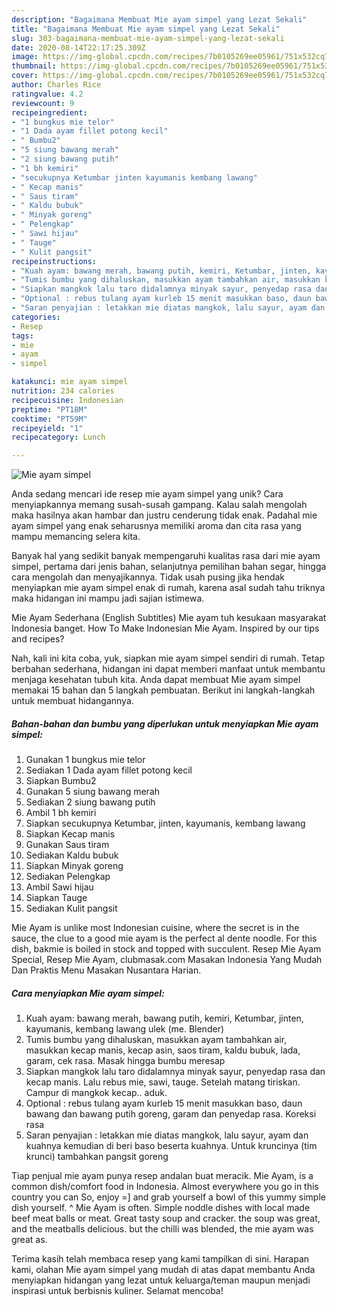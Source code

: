 ```yaml
---
description: "Bagaimana Membuat Mie ayam simpel yang Lezat Sekali"
title: "Bagaimana Membuat Mie ayam simpel yang Lezat Sekali"
slug: 303-bagaimana-membuat-mie-ayam-simpel-yang-lezat-sekali
date: 2020-08-14T22:17:25.309Z
image: https://img-global.cpcdn.com/recipes/7b0105269ee05961/751x532cq70/mie-ayam-simpel-foto-resep-utama.jpg
thumbnail: https://img-global.cpcdn.com/recipes/7b0105269ee05961/751x532cq70/mie-ayam-simpel-foto-resep-utama.jpg
cover: https://img-global.cpcdn.com/recipes/7b0105269ee05961/751x532cq70/mie-ayam-simpel-foto-resep-utama.jpg
author: Charles Rice
ratingvalue: 4.2
reviewcount: 9
recipeingredient:
- "1 bungkus mie telor"
- "1 Dada ayam fillet potong kecil"
- " Bumbu2"
- "5 siung bawang merah"
- "2 siung bawang putih"
- "1 bh kemiri"
- "secukupnya Ketumbar jinten kayumanis kembang lawang"
- " Kecap manis"
- " Saus tiram"
- " Kaldu bubuk"
- " Minyak goreng"
- " Pelengkap"
- " Sawi hijau"
- " Tauge"
- " Kulit pangsit"
recipeinstructions:
- "Kuah ayam: bawang merah, bawang putih, kemiri, Ketumbar, jinten, kayumanis, kembang lawang ulek (me. Blender)"
- "Tumis bumbu yang dihaluskan, masukkan ayam tambahkan air, masukkan kecap manis, kecap asin, saos tiram, kaldu bubuk, lada, garam, cek rasa. Masak hingga bumbu meresap"
- "Siapkan mangkok lalu taro didalamnya minyak sayur, penyedap rasa dan kecap manis. Lalu rebus mie, sawi, tauge. Setelah matang tiriskan. Campur di mangkok kecap.. aduk."
- "Optional : rebus tulang ayam kurleb 15 menit masukkan baso, daun bawang dan bawang putih goreng, garam dan penyedap rasa. Koreksi rasa"
- "Saran penyajian : letakkan mie diatas mangkok, lalu sayur, ayam dan kuahnya kemudian di beri baso beserta kuahnya. Untuk kruncinya (tim krunci) tambahkan pangsit goreng"
categories:
- Resep
tags:
- mie
- ayam
- simpel

katakunci: mie ayam simpel 
nutrition: 234 calories
recipecuisine: Indonesian
preptime: "PT18M"
cooktime: "PT59M"
recipeyield: "1"
recipecategory: Lunch

---
```



![Mie ayam simpel](https://img-global.cpcdn.com/recipes/7b0105269ee05961/751x532cq70/mie-ayam-simpel-foto-resep-utama.jpg)

Anda sedang mencari ide resep mie ayam simpel yang unik? Cara menyiapkannya memang susah-susah gampang. Kalau salah mengolah maka hasilnya akan hambar dan justru cenderung tidak enak. Padahal mie ayam simpel yang enak seharusnya memiliki aroma dan cita rasa yang mampu memancing selera kita.

Banyak hal yang sedikit banyak mempengaruhi kualitas rasa dari mie ayam simpel, pertama dari jenis bahan, selanjutnya pemilihan bahan segar, hingga cara mengolah dan menyajikannya. Tidak usah pusing jika hendak menyiapkan mie ayam simpel enak di rumah, karena asal sudah tahu triknya maka hidangan ini mampu jadi sajian istimewa.

Mie Ayam Sederhana (English Subtitles) Mie ayam tuh kesukaan masyarakat Indonesia banget. How To Make Indonesian Mie Ayam. Inspired by our tips and recipes?


Nah, kali ini kita coba, yuk, siapkan mie ayam simpel sendiri di rumah. Tetap berbahan sederhana, hidangan ini dapat memberi manfaat untuk membantu menjaga kesehatan tubuh kita. Anda dapat membuat Mie ayam simpel memakai 15 bahan dan 5 langkah pembuatan. Berikut ini langkah-langkah untuk membuat hidangannya.

<!--inarticleads1-->

##### Bahan-bahan dan bumbu yang diperlukan untuk menyiapkan Mie ayam simpel:

1. Gunakan 1 bungkus mie telor
1. Sediakan 1 Dada ayam fillet potong kecil
1. Siapkan  Bumbu2
1. Gunakan 5 siung bawang merah
1. Sediakan 2 siung bawang putih
1. Ambil 1 bh kemiri
1. Siapkan secukupnya Ketumbar, jinten, kayumanis, kembang lawang
1. Siapkan  Kecap manis
1. Gunakan  Saus tiram
1. Sediakan  Kaldu bubuk
1. Siapkan  Minyak goreng
1. Sediakan  Pelengkap
1. Ambil  Sawi hijau
1. Siapkan  Tauge
1. Sediakan  Kulit pangsit


Mie Ayam is unlike most Indonesian cuisine, where the secret is in the sauce, the clue to a good mie ayam is the perfect al dente noodle. For this dish, bakmie is boiled in stock and topped with succulent. Resep Mie Ayam Special, Resep Mie Ayam, clubmasak.com Masakan Indonesia Yang Mudah Dan Praktis Menu Masakan Nusantara Harian. 

<!--inarticleads2-->

##### Cara menyiapkan Mie ayam simpel:

1. Kuah ayam: bawang merah, bawang putih, kemiri, Ketumbar, jinten, kayumanis, kembang lawang ulek (me. Blender)
1. Tumis bumbu yang dihaluskan, masukkan ayam tambahkan air, masukkan kecap manis, kecap asin, saos tiram, kaldu bubuk, lada, garam, cek rasa. Masak hingga bumbu meresap
1. Siapkan mangkok lalu taro didalamnya minyak sayur, penyedap rasa dan kecap manis. Lalu rebus mie, sawi, tauge. Setelah matang tiriskan. Campur di mangkok kecap.. aduk.
1. Optional : rebus tulang ayam kurleb 15 menit masukkan baso, daun bawang dan bawang putih goreng, garam dan penyedap rasa. Koreksi rasa
1. Saran penyajian : letakkan mie diatas mangkok, lalu sayur, ayam dan kuahnya kemudian di beri baso beserta kuahnya. Untuk kruncinya (tim krunci) tambahkan pangsit goreng


Tiap penjual mie ayam punya resep andalan buat meracik. Mie Ayam, is a common dish/comfort food in Indonesia. Almost everywhere you go in this country you can So, enjoy =] and grab yourself a bowl of this yummy simple dish yourself. ^ Mie Ayam is often. Simple noddle dishes with local made beef meat balls or meat. Great tasty soup and cracker. the soup was great, and the meatballs delicious. but the chilli was blended, the mie ayam was great as. 

Terima kasih telah membaca resep yang kami tampilkan di sini. Harapan kami, olahan Mie ayam simpel yang mudah di atas dapat membantu Anda menyiapkan hidangan yang lezat untuk keluarga/teman maupun menjadi inspirasi untuk berbisnis kuliner. Selamat mencoba!
